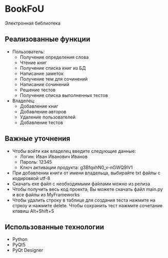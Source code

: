 # BookFoU
Электронная библиотека

## Реализованные функции
* Пользователь:
  * Получение определения слова
  * Чтение книг
  * Получение списка книг из БД
  * Написание заметок
  * Получение тем для сочинений
  * Написание сочинений
  * Решение тестов
  * Получение списка выполненных тестов
* Владелец:
  * Добавление книг
  * Добавление авторов
  * Удаление пользователей
  * Добавление тестов

## Важные уточнения
* Чтобы войти как владелец введите следующие данные:
  * Логин: Иван Иванович Иванов
  * Пароль: 12345
  * Ключ активации продукта: g3BfqxhN0_v-nGWQ9lV1
* При добавлении книги от имени владельца, выбирайте txt файлы с кодировкой utf-8
* Скачать exe файл с необходимыми файлами можно из релиза
* Чтобы получить весь код проекта, Вы можете скачать файл main.py и все файлы из MyFrameworks
* Чтобы удалить строку в таблице для создания теста нажмите на стркоу и нажмите delete. Чтобы сохранить тест нажмите сочетание клавиш Alt+Shift+S

## Использованные технологии
* Python
* PyQt5
* PyQt Designer
